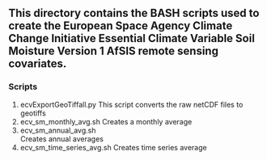 ## This directory contains the BASH scripts used to create the European Space Agency Climate Change Initiative Essential Climate Variable Soil Moisture Version 1 AfSIS remote sensing covariates.

### Scripts
1. ecvExportGeoTiffall.py
This script converts the raw netCDF files to geotiffs
2. ecv_sm_monthly_avg.sh
Creates a monthly average
3. ecv_sm_annual_avg.sh		
Creates annual averages
4. ecv_sm_time_series_avg.sh
Creates time series average

